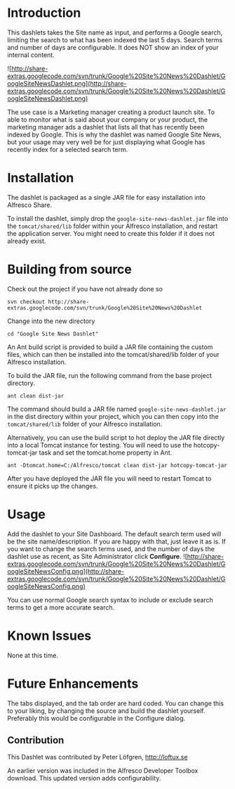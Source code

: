 # Introduction #
This dashlets takes the Site name as input, and performs a Google search, limiting the search to what has been indexed the last 5 days. Search terms and number of days are configurable.
It does NOT show an index of your internal content.

![http://share-extras.googlecode.com/svn/trunk/Google%20Site%20News%20Dashlet/GoogleSiteNewsDashlet.png](http://share-extras.googlecode.com/svn/trunk/Google%20Site%20News%20Dashlet/GoogleSiteNewsDashlet.png)

The use case is a Marketing manager creating a product launch site. To able to monitor what is said about your company or your product, the marketing manager ads a dashlet that lists all that has recently been indexed by Google. This is why the dashlet was named Google Site News, but your usage may very well be for just displaying what Google has recently index for a selected search term.

# Installation #
The dashlet is packaged as a single JAR file for easy installation into Alfresco Share.

To install the dashlet, simply drop the `google-site-news-dashlet.jar` file into the `tomcat/shared/lib` folder within your Alfresco installation, and restart the application server. You might need to create this folder if it does not already exist.

# Building from source #
Check out the project if you have not already done so
```
svn checkout http://share-extras.googlecode.com/svn/trunk/Google%20Site%20News%20Dashlet
```
Change into the new directory
```
cd "Google Site News Dashlet"
```
An Ant build script is provided to build a JAR file containing the custom files, which can then be installed into the tomcat/shared/lib folder of your Alfresco installation.

To build the JAR file, run the following command from the base project directory.
```
ant clean dist-jar
```
The command should build a JAR file named `google-site-news-dashlet.jar` in the dist directory within your project, which you can then copy into the `tomcat/shared/lib` folder of your Alfresco installation.

Alternatively, you can use the build script to hot deploy the JAR file directly into a local Tomcat instance for testing. You will need to use the hotcopy-tomcat-jar task and set the tomcat.home property in Ant.
```
ant -Dtomcat.home=C:/Alfresco/tomcat clean dist-jar hotcopy-tomcat-jar
```
After you have deployed the JAR file you will need to restart Tomcat to ensure it picks up the changes.
# Usage #
Add the dashlet to your Site Dashboard. The default search term used will be the site name/description. If you are happy with that, just leave it as is. If you want to change the search terms used, and the number of days the dashlet use as recent, as Site Administrator click **Configure**.
![http://share-extras.googlecode.com/svn/trunk/Google%20Site%20News%20Dashlet/GoogleSiteNewsConfig.png](http://share-extras.googlecode.com/svn/trunk/Google%20Site%20News%20Dashlet/GoogleSiteNewsConfig.png)

You can use normal Google search syntax to include or exclude search terms to get a more accurate search.
# Known Issues #
None at this time.
# Future Enhancements #
The tabs displayed, and the tab order are hard coded. You can change this to your liking, by changing the source and build the dashlet yourself. Preferably this would be configurable in the Configure dialog.
## Contribution ##
This Dashlet was contributed by Peter Löfgren, http://loftux.se

An earlier version was included in the Alfresco Developer Toolbox download. This updated version adds configurability.